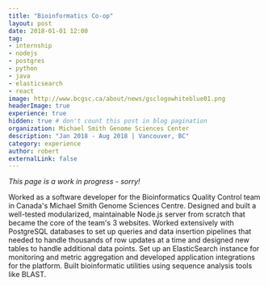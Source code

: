```yaml
---
title: "Bioinformatics Co-op"
layout: post
date: 2018-01-01 12:00
tag:
- internship
- nodejs
- postgres
- python
- java
- elasticsearch
- react
image: http://www.bcgsc.ca/about/news/gsclogowhiteblue01.png
headerImage: true
experience: true
hidden: true # don't count this post in blog pagination
organization: Michael Smith Genome Sciences Center
description: "Jan 2018 - Aug 2018 | Vancouver, BC"
category: experience
author: robert
externalLink: false
---
```


<i>This page is a work in progress - sorry!</i>

Worked as a software developer for the Bioinformatics Quality Control team in
Canada's Michael Smith Genome Sciences Centre. Designed and built a well-tested
modularized, maintainable Node.js server from scratch that became the core of
the team's 3 websites. Worked extensively with PostgreSQL databases to set up
queries and data insertion pipelines that needed to handle thousands of row updates
at a time and designed new tables to handle additional data points. Set up an
ElasticSearch instance for monitoring and metric aggregation and developed
application integrations for the platform. Built bioinformatic utilities using
sequence analysis tools like BLAST.
